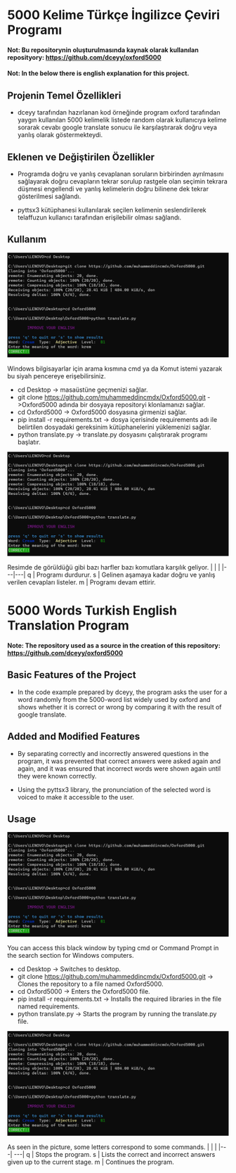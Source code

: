 # 5000 Kelime Türkçe İngilizce Çeviri Programı 


#### Not: Bu repositorynin oluşturulmasında kaynak olarak kullanılan reposityory: https://github.com/dceyy/oxford5000

#### Not: In the below there is english explanation for this project.



Projenin Temel Özellikleri
---

* dceyy tarafından hazırlanan kod örneğinde program oxford tarafından yaygın kullanılan 5000 kelimelik listede random olarak kullanıcıya kelime sorarak cevabı google translate sonucu ile karşılaştırarak doğru veya yanlış olarak göstermekteydi.


Eklenen ve Değiştirilen Özellikler
---
 
* Programda doğru ve yanlış cevaplanan soruların birbirinden ayrılmasını sağlayarak doğru cevapların tekrar sorulup rastgele olan seçimin tekrara düşmesi engellendi ve yanlış kelimelerin doğru bilinene dek tekrar gösterilmesi sağlandı.

* pyttsx3 kütüphanesi kullanılarak seçilen kelimenin seslendirilerek telaffuzun kullanıcı tarafından erişilebilir olması sağlandı.

Kullanım
---


![](1.png)



Windows bilgisayarlar için arama kısmına cmd ya da Komut istemi yazarak bu siyah pencereye erişebilirsiniz.


* cd Desktop -> masaüstüne geçmenizi sağlar.
* git clone https://github.com/muhammeddincmdx/Oxford5000.git ->Oxford5000 adında bir dosyaya repositoryi klonlamanızı sağlar.
* cd Oxford5000 -> Oxford5000 dosyasına girmenizi sağlar.
* pip install -r requirements.txt -> dosya içerisinde requirements adı ile belirtilen dosyadaki gereksinim kütüphanelerini yüklemenizi sağlar.
* python translate.py -> translate.py dosyasını çalıştırarak programı başlatır.



![](2.png)

Resimde de görüldüğü gibi bazı harfler bazı komutlara karşılık geliyor.
|  |   |
|---|---|
q | Programı durdurur.
s | Gelinen aşamaya kadar doğru ve yanlış verilen cevapları listeler.
m | Programı devam ettirir.



# 5000 Words Turkish English Translation Program


#### Note: The repository used as a source in the creation of this repository: https://github.com/dceyy/oxford5000



Basic Features of the Project
---

* In the code example prepared by dceyy, the program asks the user for a word randomly from the 5000-word list widely used by oxford and shows whether it is correct or wrong by comparing it with the result of google translate.


Added and Modified Features
---
 
* By separating correctly and incorrectly answered questions in the program, it was prevented that correct answers were asked again and again, and it was ensured that incorrect words were shown again until they were known correctly.

* Using the pyttsx3 library, the pronunciation of the selected word is voiced to make it accessible to the user.

Usage
---


![](1.png)



You can access this black window by typing cmd or Command Prompt in the search section for Windows computers.


* cd Desktop -> Switches to desktop.
* git clone https://github.com/muhammeddincmdx/Oxford5000.git -> Clones the repository to a file named Oxford5000.
* cd Oxford5000 -> Enters the Oxford5000 file.
* pip install -r requirements.txt -> Installs the required libraries in the file named requirements.
* python translate.py -> Starts the program by running the translate.py file.



![](2.png)

As seen in the picture, some letters correspond to some commands.
| | |
|---| ---|
q | Stops the program.
s | Lists the correct and incorrect answers given up to the current stage.
m | Continues the program.
